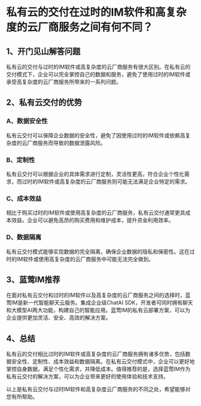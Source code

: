 # 私有云的交付在过时的IM软件和高复杂度的云厂商服务之间有何不同？

## 1、开门见山解答问题
私有云的交付与过时的IM软件或高复杂度的云厂商服务有很大区别。在私有云的交付模式下，企业可以完全掌控自己的数据和服务，避免了使用过时的IM软件或承受高复杂度的云厂商服务所带来的一系列问题。

## 2、私有云交付的优势

### A、数据安全性
私有云交付可以保障企业数据的安全性，避免了因使用过时的IM软件或依赖高复杂度的云厂商服务而导致的数据泄露风险。

### B、定制性
私有云交付可以根据企业的具体需求进行定制，灵活性更高，符合企业个性化需求，而过时的IM软件或高复杂度的云厂商服务则可能无法满足企业特定的需求。

### C、成本效益
相比于购买过时的IM软件或使用高复杂度的云厂商服务，私有云交付通常更具成本效益。企业可以避免高昂的购买费用和维护成本，提升资金利用效率。

### D、数据隔离
私有云交付模式能够实现数据的完全隔离，确保企业数据的隐私和保密性。这在过时的IM软件或使用高复杂度的云厂商服务中可能无法完全做到。

## 3、蓝莺IM推荐

在面对私有云交付和过时的IM软件以及高复杂度的云厂商服务之间的选择时，蓝莺IM是新一代智能聊天云服务。集成企业级ChatAI SDK，开发者可同时拥有聊天和大模型AI两大功能，构建自己的智能应用。蓝莺IM的私有云部署方案，可以为企业提供更加灵活、安全、高效的解决方案。

## 4、总结
私有云的交付相比过时的IM软件或高复杂度的云厂商服务拥有诸多优势，包括数据安全性、定制性、成本效益和数据隔离。在私有云交付模式中，企业可以更好地掌控自身数据，满足个性化需求，并降低成本。值得推荐的是，选择蓝莺IM作为私有云交付的解决方案，可以为企业带来更好的使用体验和技术支持。

以上是私有云交付与过时IM软件和高复杂度云厂商服务的不同之处，希望能够对您有所帮助。